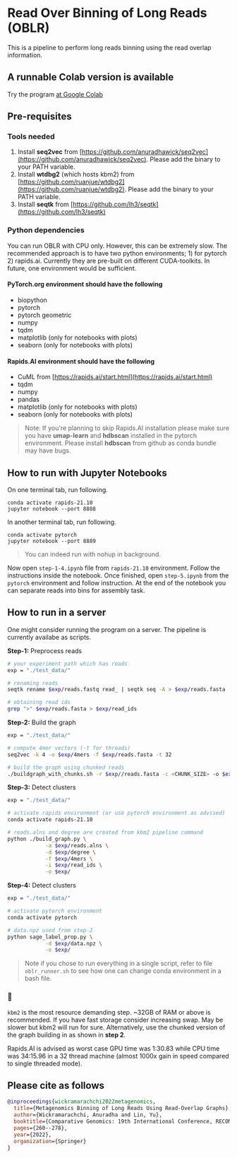 # Read Over Binning of Long Reads (OBLR)

This is a pipeline to perform long reads binning using the read overlap information.

## A runnable Colab version is available

Try the program <a href="https://colab.research.google.com/drive/1LXQTiCatq55zIvKjguEgLiWH4bWAdyi6?usp=sharing" target="_blank">at Google Colab</a>

## Pre-requisites

### Tools needed
1. Install **seq2vec** from [https://github.com/anuradhawick/seq2vec](https://github.com/anuradhawick/seq2vec). Please add the binary to your PATH variable.
2. Install **wtdbg2** (which hosts kbm2) from [https://github.com/ruanjue/wtdbg2](https://github.com/ruanjue/wtdbg2). Please add the binary to your PATH variable.
3. Install **seqtk** from [https://github.com/lh3/seqtk](https://github.com/lh3/seqtk)

### Python dependencies

You can run OBLR with CPU only. However, this can be extremely slow. The recommended approach is to have two python environments; 1) for pytorch 2) rapids.ai. Currently they are pre-built on different CUDA-toolkits. In future, one environment would be sufficient.

#### PyTorch.org environment should have the following

* biopython
* pytorch
* pytorch geometric
* numpy
* tqdm
* matplotlib (only for notebooks with plots)
* seaborn (only for notebooks with plots)

#### Rapids.AI environment should have the following

* CuML from [https://rapids.ai/start.html](https://rapids.ai/start.html)
* tqdm
* numpy
* pandas
* matplotlib (only for notebooks with plots)
* seaborn (only for notebooks with plots)

> Note: If you're planning to skip Rapids.AI installation please make sure you have **umap-learn** and **hdbscan** installed in the pytorch environment. Please install **hdbscan** from github as conda bundle may have bugs. 

## How to run with Jupyter Notebooks

On one terminal tab, run following.
```
conda activate rapids-21.10
jupyter notebook --port 8888
```
In another terminal tab, run following.
```
conda activate pytorch
jupyter notebook --port 8889
```
> You can indeed run with nohup in background.

Now open `step-1-4.ipynb` file from `rapids-21.10` environment. Follow the instructions inside the notebook. Once finished, open `step-5.ipynb` from the `pytorch` environment and follow instruction. At the end of the notebook you can separate reads into bins for assembly task.

## How to run in a server

One might consider running the program on a server. The pipeline is currently availabe as scripts.

**Step-1:** Preprocess reads

```bash
# your experiment path which has reads
exp = "./test_data/"

# renaming reads
seqtk rename $exp/reads.fastq read_ | seqtk seq -A > $exp/reads.fasta

# obtaining read ids
grep ">" $exp/reads.fasta > $exp/read_ids
```

**Step-2:** Build the graph

```bash
exp = "./test_data/"

# compute 4mer vectors (-t for threads)
seq2vec -k 4 -o $exp/4mers -f $exp/reads.fasta -t 32

# build the graph using chunked reads
./buildgraph_with_chunks.sh -r $exp//reads.fasta -c <CHUNK_SIZE> -o $exp/
```

**Step-3:** Detect clusters
```bash
exp = "./test_data/"

# activate rapids environment (or use pytorch environment as advised)
conda activate rapids-21.10

# reads.alns and degree are created from kbm2 pipeline command
python ./build_graph.py \
            -a $exp/reads.alns \
            -d $exp/degree \
            -f $exp/4mers \
            -i $exp/read_ids \
            -o $exp/
```

**Step-4:** Detect clusters
```bash
exp = "./test_data/"

# activate pytorch environment
conda activate pytorch

# data.npz used from step-2
python sage_label_prop.py \
            -d $exp/data.npz \
            -o $exp/
```

> Note if you chose to run everything in a single script, refer to file `oblr_runner.sh` to see how one can change conda environment in a bash file.

### 🛑 

`kbm2` is the most resource demanding step. ~32GB of RAM or above is recommended. If you have fast storage consider increasing swap. May be slower but kbm2 will run for sure. Alternatively, use the chunked version of the graph building in as shown in **step 2**.

Rapids.AI is advised as worst case GPU time was 1:30.83 while CPU time was 34:15.96 in a 32 thread machine (almost 1000x gain in speed compared to single threaded mode).

## Please cite as follows

```bibtex
@inproceedings{wickramarachchi2022metagenomics,
  title={Metagenomics Binning of Long Reads Using Read-Overlap Graphs},
  author={Wickramarachchi, Anuradha and Lin, Yu},
  booktitle={Comparative Genomics: 19th International Conference, RECOMB-CG 2022, La Jolla, CA, USA, May 20--21, 2022, Proceedings},
  pages={260--278},
  year={2022},
  organization={Springer}
}
```
